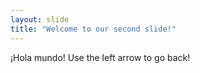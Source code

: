 ```yaml
---
layout: slide
title: "Welcome to our second slide!"
---
```

¡Hola mundo!
Use the left arrow to go back!
